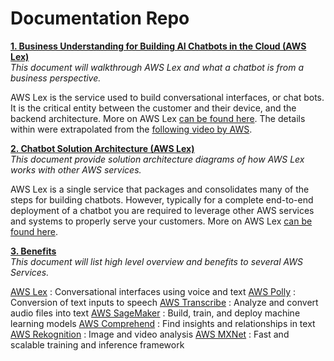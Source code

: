 # Documentation Repo
**[1. Business Understanding for Building AI Chatbots in the Cloud (AWS Lex)](/docs/business_understanding_lex.md)**
</br>*This document will walkthrough AWS Lex and what a chatbot is from a business perspective.* 

AWS Lex is the service used to build conversational interfaces, or chat bots. It is the critical entity between the customer and their device, and the backend architecture. More on AWS Lex [can be found here](https://aws.amazon.com/lex). The details within were extrapolated from the [following video by AWS](https://youtu.be/qe9nRU6ZHAI). 


**[2. Chatbot Solution Architecture (AWS Lex)](/docs/solution_architecture_lex.md)**
</br>*This document provide solution architecture diagrams of how AWS Lex works with other AWS services.*

AWS Lex is a single service that packages and consolidates many of the steps for building chatbots. However, typically for a complete end-to-end deployment of a chatbot you are required to leverage other AWS services and systems to properly serve your customers. More on AWS Lex [can be found here](https://aws.amazon.com/lex).

**[3. Benefits](/docs/benefits.md)**
</br>*This document will list high level overview and benefits to several AWS Services.*

[AWS Lex](https://aws.amazon.com/lex/) : Conversational interfaces using voice and text
[AWS Polly](https://aws.amazon.com/polly/) : Conversion of text inputs to speech
[AWS Transcribe](https://aws.amazon.com/transcribe/) : Analyze and convert audio files into text
[AWS SageMaker](https://aws.amazon.com/sagemaker/) : Build, train, and deploy machine learning models
[AWS Comprehend](https://aws.amazon.com/comprehend/) : Find insights and relationships in text
[AWS Rekognition](https://aws.amazon.com/rekognition/) : Image and video analysis
[AWS MXNet](https://aws.amazon.com/mxnet/) : Fast and scalable training and inference framework
